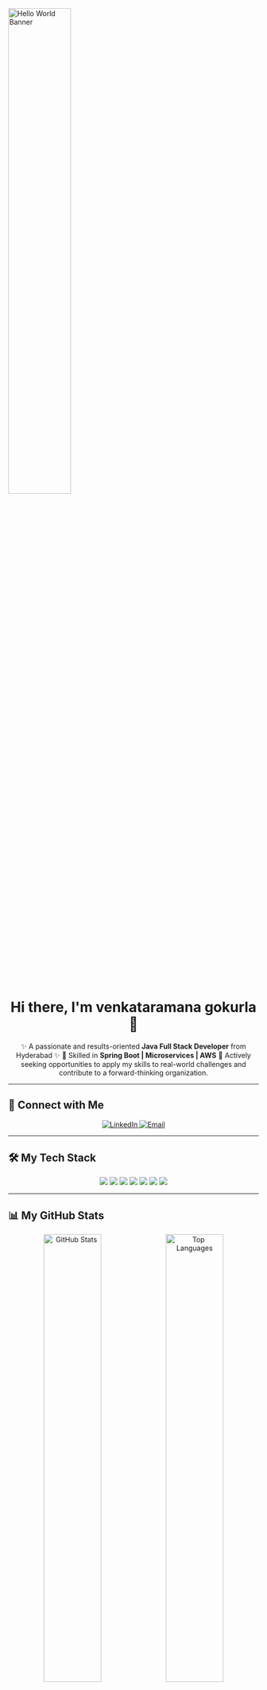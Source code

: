<!-- Banner / Header -->
<img src="https://i.imgur.com/8MupZHY.gif" width="50%" alt="Hello World Banner" />


<h1 align="center">Hi there, I'm venkataramana gokurla 👋</h1>

<p align="center">
✨ A passionate and results-oriented <b>Java Full Stack Developer</b> from Hyderabad ✨  
🌱 Skilled in <b>Spring Boot | Microservices | AWS</b>  
🚀 Actively seeking opportunities to apply my skills to real-world challenges and contribute to a forward-thinking organization.  
</p>

---

## 🔗 Connect with Me  
<p align="center">
  <a href="https://linkedin.com/in/venkataramana21" target="blank">
    <img src="https://img.shields.io/badge/LinkedIn-%230077B5.svg?&style=for-the-badge&logo=linkedin&logoColor=white" alt="LinkedIn"/>
  </a>
  <a href="mailto:venkataramanagokurla@gmail.com" target="blank">
    <img src="https://img.shields.io/badge/Gmail-D14836.svg?&style=for-the-badge&logo=gmail&logoColor=white" alt="Email"/>
  </a>
</p>

---

## 🛠️ My Tech Stack  

<p align="center">
<img src="https://img.shields.io/badge/Java-%23ED8B00.svg?&style=for-the-badge&logo=java&logoColor=white"/>
<img src="https://img.shields.io/badge/Spring%20Boot-%236DB33F.svg?&style=for-the-badge&logo=springboot&logoColor=white"/>
<img src="https://img.shields.io/badge/Hibernate-%23999999.svg?&style=for-the-badge&logo=hibernate&logoColor=white"/>
<img src="https://img.shields.io/badge/MySQL-%234479A1.svg?&style=for-the-badge&logo=mysql&logoColor=white"/>
<img src="https://img.shields.io/badge/AWS-%23FF9900.svg?&style=for-the-badge&logo=amazonaws&logoColor=white"/>
<img src="https://img.shields.io/badge/Docker-%232496ED.svg?&style=for-the-badge&logo=docker&logoColor=white"/>
<img src="https://img.shields.io/badge/Jenkins-%23D24939.svg?&style=for-the-badge&logo=jenkins&logoColor=white"/>
</p>

---

## 📊 My GitHub Stats  

<p align="center">
  <img width="48%" src="https://github-readme-stats.vercel.app/api?username=Venky62811&show_icons=true&theme=tokyonight&hide_border=true&count_private=true" alt="GitHub Stats" />
  <img width="48%" src="https://github-readme-stats.vercel.app/api/top-langs/?username=Venky62811&layout=compact&theme=tokyonight&hide_border=true" alt="Top Languages" />
</p>

<p align="center">
  <img src="https://github-readme-streak-stats.herokuapp.com?user=Venky62811&theme=tokyonight&hide_border=true" alt="GitHub Streak"/>
</p>

---

## 🚀 Featured Projects  

⭐ [Project 1](https://github.com/[Your-GitHub-Username]/[project1]) – Short description here.  
⭐ [Project 2](https://github.com/[Your-GitHub-Username]/[project2]) – Short description here.  
⭐ [Project 3](https://github.com/[Your-GitHub-Username]/[project3]) – Short description here.  

---

<p align="center"><i>“Your profile is your digital handshake — keep it polished, updated, and professional.”</i></p>
